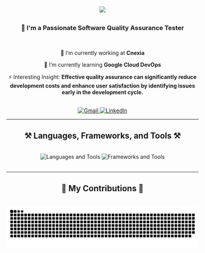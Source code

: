 <h1 align="center">
    <img src="https://readme-typing-svg.herokuapp.com/?font=Righteous&size=35&center=true&vCenter=true&width=500&height=70&duration=4000&lines=Hello+Everyone!+😄+I'm+Karim+Belboukhari!;" />
</h1>

<h3 align="center">🚀 I'm a Passionate Software Quality Assurance Tester</h3>

<br/>

<div align="center">
    <p>🔭 I’m currently working at <strong>Cnexia</strong></p>
    <p>🌱 I’m currently learning <strong>Google Cloud DevOps</strong></p>
    <p>⚡ Interesting Insight: <strong>Effective quality assurance can significantly reduce development costs and enhance user satisfaction by identifying issues early in the development cycle.</strong></p>
</div>

<br/>

<div align="center">
    <a href="mailto:belboukharikarimx@gmail.com">
        <img src="https://img.shields.io/badge/Gmail-333333?style=for-the-badge&logo=gmail&logoColor=red" alt="Gmail" />
    </a>
    <a href="https://www.linkedin.com/in/karim-belboukhari-5b774b18a/" target="_blank">
        <img src="https://img.shields.io/badge/LinkedIn-0077B5?style=for-the-badge&logo=linkedin&logoColor=white" alt="LinkedIn" />
    </a>
</div>

<hr/>

<h2 align="center">⚒️ Languages, Frameworks, and Tools ⚒️</h2>

<br/>

<div align="center">
    <img src="https://skillicons.dev/icons?i=python,javascript,selenium,bash,github,git,jenkins,css,html,flask" alt="Languages and Tools" />
    <img src="https://skillicons.dev/icons?i=gcp,anaconda,powershell,vscode,pycharm,figma,devto,regex,linux,mysql" alt="Frameworks and Tools" />
</div>

<br/>
<hr/>

<div align="center">
    <h2>🐍 My Contributions 🐍</h2>
    <br>
    <img alt="snake eating my contributions" src="https://raw.githubusercontent.com/salesp07/salesp07/output/github-contribution-grid-snake.svg" />
</div>

